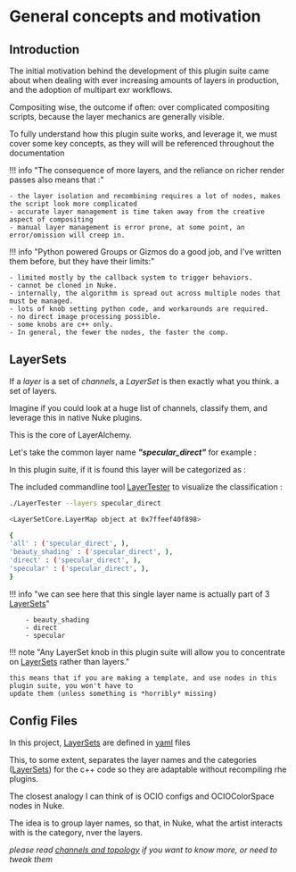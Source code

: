 # General concepts and motivation

## Introduction 

The initial motivation behind the development of this plugin suite 
came about when dealing with ever increasing amounts of layers in production, and the adoption of multipart 
exr workflows.

Compositing wise, the outcome if often: over complicated compositing scripts, because the layer mechanics are generally visible.

To fully understand how this plugin suite works, and leverage it, we must cover some key concepts, 
as they will will be referenced throughout the documentation  


!!! info "The consequence of more layers, and the reliance on richer render passes also means that :" 

    - the layer isolation and recombining requires a lot of nodes, makes the script look more complicated
    - accurate layer management is time taken away from the creative aspect of compositing
    - manual layer management is error prone, at some point, an error/omission will creep in.

!!! info "Python powered Groups or Gizmos do a good job, and I've written them before, but they have their limits:"

    - limited mostly by the callback system to trigger behaviors.  
    - cannot be cloned in Nuke.
    - internally, the algorithm is spread out across multiple nodes that must be managed.
    - lots of knob setting python code, and workarounds are required.
    - no direct image processing possible.
    - some knobs are c++ only.
    - In general, the fewer the nodes, the faster the comp.

## LayerSets


If a _layer_ is a set of _channels_, a _LayerSet_ is then exactly what you think. a set of layers.

Imagine if you could look at a huge list of channels, classify them, and leverage this in native Nuke plugins.

This is the core of LayerAlchemy.

Let's take the common layer name ***"specular_direct"*** for example :

In this plugin suite, if it is found this layer will be categorized as :

The included commandline tool [LayerTester](tools.md#LayerTester) to visualize the classification :

```bash
./LayerTester --layers specular_direct

<LayerSetCore.LayerMap object at 0x7ffeef40f898> 

{
'all' : ('specular_direct', ),
'beauty_shading' : ('specular_direct', ),
'direct' : ('specular_direct', ),
'specular' : ('specular_direct', ),
}

```


!!! info "we can see here that this single layer name is actually part of 3 [LayerSets](core.md#layersets)"

        - beauty_shading
        - direct
        - specular

!!! note "Any LayerSet knob in this plugin suite will allow you to concentrate on [LayerSets](core.md#layersets) rather than layers."

    this means that if you are making a template, and use nodes in this plugin suite, you won't have to 
    update them (unless something is *horribly* missing)


## Config Files

In this project, [LayerSets](core.md#layersets) are defined in [yaml](https://yaml.org/) files
  
This, to some extent, separates the layer names and the categories ([LayerSets](core.md#layersets)) for the
 c++ code so they are adaptable without recompiling rhe plugins. 

The closest analogy I can think of is OCIO configs and OCIOColorSpace nodes in Nuke.

The idea is to group layer names, so that, in Nuke, what the artist interacts with is the category, nver 
the layers.

_please read [channels and topology](configs_and_topology.md) if you want to know more, or need to tweak them_
